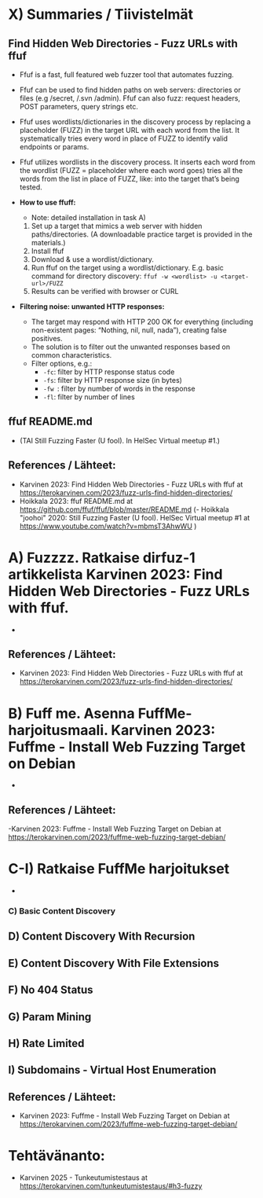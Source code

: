 # X) Summaries / Tiivistelmät

## Find Hidden Web Directories - Fuzz URLs with ffuf

- Ffuf is a fast, full featured web fuzzer tool that automates fuzzing.
- Ffuf can be used to find hidden paths on web servers: directories or files (e.g /secret, /.svn /admin). Ffuf can also fuzz: request headers, POST parameters, query strings etc.
- Ffuf uses wordlists/dictionaries in the discovery process by replacing a placeholder (FUZZ) in the target URL with each word from the list. It systematically tries every word in place of FUZZ to identify valid endpoints or params.
- Ffuf utilizes wordlists in the discovery process. It inserts each word from the wordlist (FUZZ = placeholder where each word goes) tries all the words from the list in place of FUZZ, like: into the target that’s being tested.

- **How to use ffuff:**
    - Note: detailed installation in task A)
    1.	Set up a target that mimics a web server with hidden paths/directories. (A  downloadable practice target is provided in the materials.)
    2.	Install ffuf
    3.	Download & use a wordlist/dictionary. 
    4.	Run ffuf on the target using a wordlist/dictionary. E.g. basic command for directory discovery: `ffuf -w <wordlist> -u <target-url>/FUZZ`
    5.	Results can be verified with browser or CURL
       
- **Filtering noise: unwanted HTTP responses:**
    - The target may respond with HTTP 200 OK for everything (including non-existent pages: “Nothing, nil, null, nada”), creating false positives. 
    - The solution is to filter out the unwanted responses based on common characteristics.
    - Filter options, e.g.:
        - `-fc`: filter by HTTP response status code
        - `-fs`: filter by HTTP response size (in bytes)
        - `-fw `: filter by number of words in the response
        - `-fl`: filter by number of lines


## ffuf README.md
- (TAI Still Fuzzing Faster (U fool). In HelSec Virtual meetup #1.)


## References / Lähteet:
- Karvinen 2023: Find Hidden Web Directories - Fuzz URLs with ffuf at https://terokarvinen.com/2023/fuzz-urls-find-hidden-directories/ 
- Hoikkala 2023: ffuf README.md at https://github.com/ffuf/ffuf/blob/master/README.md 
(- Hoikkala "joohoi" 2020: Still Fuzzing Faster (U fool). HelSec Virtual meetup #1 at https://www.youtube.com/watch?v=mbmsT3AhwWU )



# A) Fuzzzz. Ratkaise dirfuz-1 artikkelista Karvinen 2023: Find Hidden Web Directories - Fuzz URLs with ffuf.
-


## References / Lähteet:
- Karvinen 2023: Find Hidden Web Directories - Fuzz URLs with ffuf at https://terokarvinen.com/2023/fuzz-urls-find-hidden-directories/

# B) Fuff me. Asenna FuffMe-harjoitusmaali. Karvinen 2023: Fuffme - Install Web Fuzzing Target on Debian
-

## References / Lähteet:
-Karvinen 2023: Fuffme - Install Web Fuzzing Target on Debian at https://terokarvinen.com/2023/fuffme-web-fuzzing-target-debian/ 


# C-I) Ratkaise FuffMe harjoitukset

-
### C) Basic Content Discovery
## D) Content Discovery With Recursion
## E) Content Discovery With File Extensions
## F) No 404 Status
## G) Param Mining
## H) Rate Limited
## I) Subdomains - Virtual Host Enumeration

## References / Lähteet:
- Karvinen 2023: Fuffme - Install Web Fuzzing Target on Debian at https://terokarvinen.com/2023/fuffme-web-fuzzing-target-debian/ 


# Tehtävänanto:
- Karvinen 2025 - Tunkeutumistestaus at https://terokarvinen.com/tunkeutumistestaus/#h3-fuzzy
